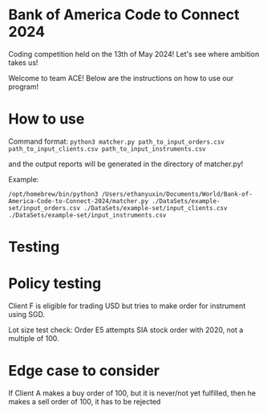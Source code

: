 # Bank of America Code to Connect 2024
 Coding competition held on the 13th of May 2024! Let's see where ambition takes us!

 Welcome to team ACE! Below are the instructions on how to use our program!

# How to use
Command format: `python3 matcher.py path_to_input_orders.csv path_to_input_clients.csv path_to_input_instruments.csv`

and the output reports will be generated in the directory of matcher.py!

Example:
```
/opt/homebrew/bin/python3 /Users/ethanyuxin/Documents/World/Bank-of-America-Code-to-Connect-2024/matcher.py ./DataSets/example-set/input_orders.csv ./DataSets/example-set/input_clients.csv ./DataSets/example-set/input_instruments.csv
```




# Testing

# Policy testing
Client F is eligible for trading USD but tries to make order for instrument using SGD.

Lot size test check:
Order E5 attempts SIA stock order with 2020, not a multiple of 100.


# Edge case to consider
If Client A makes a buy order of 100, but it is never/not yet fulfilled, then he makes a sell order of 100, it has to be rejected